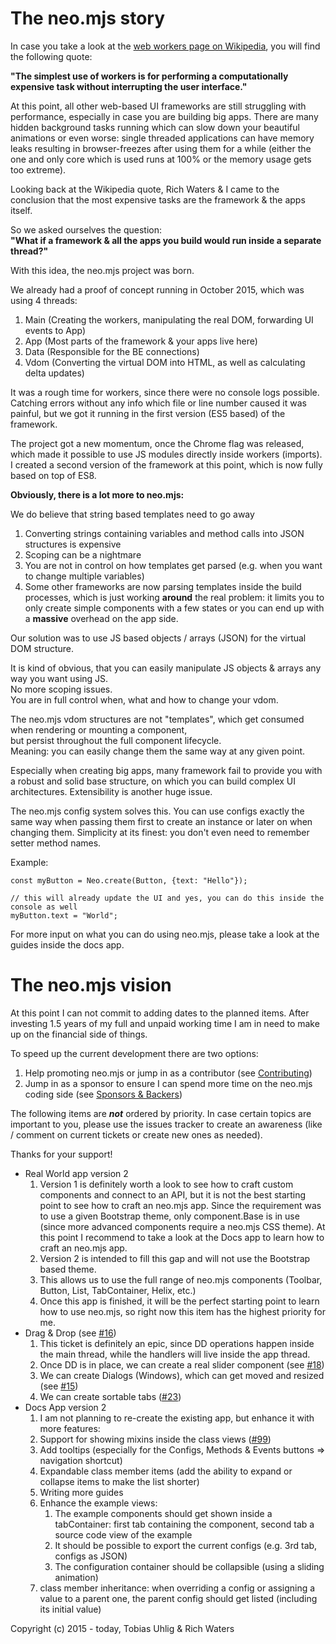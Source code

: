 # The neo.mjs story

In case you take a look at the <a href="https://en.wikipedia.org/wiki/Web_worker">web workers page on Wikipedia</a>,
you will find the following quote:

**"The simplest use of workers is for performing a computationally expensive
task without interrupting the user interface."**

At this point, all other web-based UI frameworks are still struggling with performance,
especially in case you are building big apps. There are many hidden background tasks running
which can slow down your beautiful animations or even worse: single threaded applications can have memory
leaks resulting in browser-freezes after using them for a while (either the one and only core which is used
runs at 100% or the memory usage gets too extreme).

Looking back at the Wikipedia quote, Rich Waters & I came to the conclusion that the most expensive tasks are
the framework & the apps itself.

So we asked ourselves the question:<br/>
**"What if a framework & all the apps you build would run inside a separate thread?"**

With this idea, the neo.mjs project was born.

We already had a proof of concept running in October 2015, which was using 4 threads:
1.  Main (Creating the workers, manipulating the real DOM, forwarding UI events to App)
2.  App (Most parts of the framework & your apps live here)
3.  Data (Responsible for the BE connections)
4.  Vdom (Converting the virtual DOM into HTML, as well as calculating delta updates)

It was a rough time for workers, since there were no console logs possible.
Catching errors without any info which file or line number caused it was painful,
but we got it running in the first version (ES5 based) of the framework.

The project got a new momentum, once the Chrome flag was released, which made it possible
to use JS modules directly inside workers (imports). I created a second version of the framework at this point,
which is now fully based on top of ES8.

**Obviously, there is a lot more to neo.mjs:**

We do believe that string based templates need to go away
1.  Converting strings containing variables and method calls into JSON structures is expensive
2.  Scoping can be a nightmare
3.  You are not in control on how templates get parsed (e.g. when you want to change multiple variables)
4.  Some other frameworks are now parsing templates inside the build processes, which is just working **around**
the real problem: it limits you to only create simple components with a few states or you can end up with a
**massive** overhead on the app side.

Our solution was to use JS based objects / arrays (JSON) for the virtual DOM structure.

It is kind of obvious, that you can easily manipulate JS objects & arrays any way you want using JS.<br/>
No more scoping issues.<br/>
You are in full control when, what and how to change your vdom.

The neo.mjs vdom structures are not "templates", which get consumed when rendering or mounting a component,<br/>
but persist throughout the full component lifecycle.<br/>
Meaning: you can easily change them the same way at any given point.

Especially when creating big apps, many framework fail to provide you with a robust and solid base structure,
on which you can build complex UI architectures. Extensibility is another huge issue.

The neo.mjs config system solves this. You can use configs exactly the same way when passing them first to create
an instance or later on when changing them. Simplicity at its finest:
you don't even need to remember setter method names.

Example:
```
const myButton = Neo.create(Button, {text: "Hello"});

// this will already update the UI and yes, you can do this inside the console as well
myButton.text = "World";
```

For more input on what you can do using neo.mjs, please take a look at the guides inside the docs app.

# The neo.mjs vision

At this point I can not commit to adding dates to the planned items.
After investing 1.5 years of my full and unpaid working time I am in need to make up on the financial side of things.

To speed up the current development there are two options:
1. Help promoting neo.mjs or jump in as a contributor (see <a href="../CONTRIBUTING.md">Contributing</a>)
2. Jump in as a sponsor to ensure I can spend more time on the neo.mjs coding side (see <a href="../BACKERS.md">Sponsors & Backers</a>)

The following items are ***not*** ordered by priority. In case certain topics are important to you, please use the issues
tracker to create an awareness (like / comment on current tickets or create new ones as needed).

Thanks for your support!

* Real World app version 2
    1. Version 1 is definitely worth a look to see how to craft custom components and connect to an API,
    but it is not the best starting point to see how to craft an neo.mjs app. Since the requirement was to use a given
    Bootstrap theme, only component.Base is in use (since more advanced components require a neo.mjs CSS theme).
    At this point I recommend to take a look at the Docs app to learn how to craft an neo.mjs app.
    2. Version 2 is intended to fill this gap and will not use the Bootstrap based theme.
    3. This allows us to use the full range of neo.mjs components (Toolbar, Button, List, TabContainer, Helix, etc.)
    4. Once this app is finished, it will be the perfect starting point to learn how to use neo.mjs,
    so right now this item has the highest priority for me.
* Drag & Drop (see <a href="https://github.com/neomjs/neo/issues/16">#16</a>)
    1. This ticket is definitely an epic, since DD operations happen inside the main thread, while the handlers will
    live inside the app thread.
    2. Once DD is in place, we can create a real slider component (see <a href="https://github.com/neomjs/neo/issues/18">#18</a>)
    3. We can create Dialogs (Windows), which can get moved and resized (see <a href="https://github.com/neomjs/neo/issues/15">#15</a>)
    4. We can create sortable tabs (<a href="https://github.com/neomjs/neo/issues/23">#23</a>)
* Docs App version 2
    1. I am not planning to re-create the existing app, but enhance it with more features:
    2. Support for showing mixins inside the class views (<a href="https://github.com/neomjs/neo/issues/99">#99</a>)
    3. Add tooltips (especially for the Configs, Methods & Events buttons => navigation shortcut)
    4. Expandable class member items (add the ability to expand or collapse items to make the list shorter)
    5. Writing more guides
    6. Enhance the example views:
        1. The example components should get shown inside a tabContainer: first tab containing the component,
        second tab a source code view of the example
        2. It should be possible to export the current configs (e.g. 3rd tab, configs as JSON)
        3. The configuration container should be collapsible (using a sliding animation)
    7. class member inheritance: when overriding a config or assigning a value to a parent one, the parent config
    should get listed (including its initial value)
    
Copyright (c) 2015 - today, Tobias Uhlig & Rich Waters